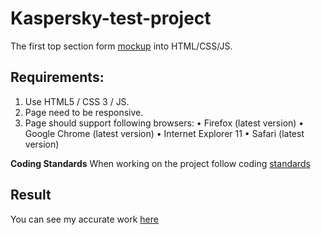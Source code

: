 # Kaspersky-test-project
The first top section form [mockup](https://www.figma.com/file/Nbloz1JiBNlRCVT3cvupmN/Test-Project-for-HR?node-id=0%3A1) into HTML/CSS/JS. 

## **Requirements:**
1. Use HTML5 / CSS 3 / JS.
2. Page need to be responsive.
3. Page should support following browsers:
• Firefox (latest version)
• Google Chrome (latest version)
• Internet Explorer 11
• Safari (latest version)

**Coding Standards**
When working on the project follow coding [standards](https://www.w3schools.com/html/html5_syntax.asp)

## **Result**
You can see my accurate work [here](https://ekaterina-wert.github.io/kaspersky-test-project/)
